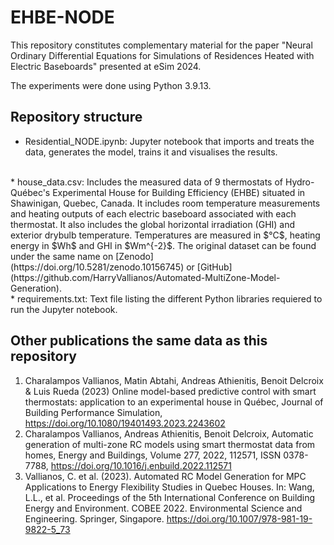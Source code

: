 # EHBE-NODE
This repository constitutes complementary material for the paper "Neural Ordinary Differential Equations for Simulations of Residences Heated with Electric Baseboards" presented at eSim 2024.

The experiments were done using Python 3.9.13.

## Repository structure
* Residential_NODE.ipynb: Jupyter notebook that imports and treats the data, generates the model, trains it and visualises the results.
<br>
* house_data.csv: Includes the measured data of 9 thermostats of Hydro-Québec's Experimental House for Building Efficiency (EHBE) situated in Shawinigan, Quebec, Canada. It includes room temperature measurements and heating outputs of each electric baseboard associated with each thermostat. It also includes the global horizontal irradiation (GHI) and exterior drybulb temperature. Temperatures are measured in $°C$, heating energy in $Wh$ and GHI in $Wm^{-2}$. The original dataset can be found under the same name on [Zenodo](https://doi.org/10.5281/zenodo.10156745) or [GitHub](https://github.com/HarryVallianos/Automated-MultiZone-Model-Generation).
<br>
* requirements.txt: Text file listing the different Python libraries requiered to run the Jupyter notebook.

## Other publications the same data as this repository

1. Charalampos Vallianos, Matin Abtahi, Andreas Athienitis, Benoit Delcroix & Luis Rueda (2023) Online model-based predictive control with smart thermostats: application to an experimental house in Québec, Journal of Building Performance Simulation, https://doi.org/10.1080/19401493.2023.2243602
2. Charalampos Vallianos, Andreas Athienitis, Benoit Delcroix, Automatic generation of multi-zone RC models using smart thermostat data from homes, Energy and Buildings, Volume 277, 2022, 112571, ISSN 0378-7788, https://doi.org/10.1016/j.enbuild.2022.112571
3. Vallianos, C. et al. (2023). Automated RC Model Generation for MPC Applications to Energy Flexibility Studies in Quebec Houses. In: Wang, L.L., et al. Proceedings of the 5th International Conference on Building Energy and Environment. COBEE 2022. Environmental Science and Engineering. Springer, Singapore. https://doi.org/10.1007/978-981-19-9822-5_73
